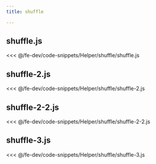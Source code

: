 ```yaml
---
title: shuffle

---
```


## shuffle.js
<<< @/fe-dev/code-snippets/Helper/shuffle/shuffle.js

## shuffle-2.js
<<< @/fe-dev/code-snippets/Helper/shuffle/shuffle-2.js

## shuffle-2-2.js
<<< @/fe-dev/code-snippets/Helper/shuffle/shuffle-2-2.js

## shuffle-3.js
<<< @/fe-dev/code-snippets/Helper/shuffle/shuffle-3.js
